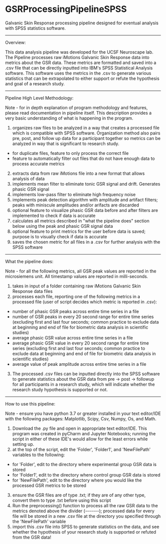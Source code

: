 # GSRProcessingPipelineSPSS
Galvanic Skin Response processing pipeline designed for eventual analysis with SPSS statistics software. 

------------------------------------------------------------------------------------------------------------------------------------------------------

Overview: 

This data analysis pipeline was developed for the UCSF Neuroscape lab. The Pipeline processes raw iMotions Galvanic Skin Response data into metrics about the GSR data. These metrics are formatted and saved into a .csv file that can be directly inputted into IBM's SPSS Statistical Analysis software. This software uses the metrics in the .csv to generate various statistics that can be extrapolated to either support or refute the hypothesis and goal of a research study. 

-------------------------------------------------------------------------------------------------------------------------------------------------------

Pipeline High Level Methodology: 

Note - for in depth explanation of program methodology and features, please read documentation in pipeline itself. This description provides a very basic understanding of what is happening in the program. 

1) organizes raw files to be analyzed in a way that creates a processed file which is compatible with SPSS software. Organization method also pairs pre, post, and follow up data for a participant together so metrics can be analyzed in way that is significant to research study. 
- for duplicate files, feature to only process the correct file 
- feature to automatically filter out files that do not have enough data to process accurate metrics
2) extracts data from raw iMotions file into a new format that allows analysis of data
3) implements mean filter to eliminate tonic GSR signal and drift. Generates phasic GSR signal 
2) implements low-pass filter to eliminate high frequency noise
3) implements peak detection algorithm with amplitude and artifact filters; peaks with miniscule amplitudes and/or arifacts are discarded 
4) optional feature to visualize phasic GSR data before and after filters are implemented to check if data is accurate
5) calculates all metrics described in "what the pipeline does" section below using the peak and phasic GSR signal data
6) optional feature to print metrics for the user before data is saved; purpose is to visually check if data is accurate 
7) saves the chosen metric for all files in a .csv for further analysis with the SPSS software 

--------------------------------------------------------------------------------------------------------------------------------------------------------

What the pipeline does: 

Note - for all the following metrics, all GSR peak values are reported in the microsiemens unit. All timestamp values are reported in milli-seconds.

1. takes in input of a folder containing raw iMotions Galvanic Skin Response data files
2. processes each file, reporting one of the following metrics in a processed file (user of script decides which metric is reported in .csv):
- number of phasic GSR peaks across entire time series in a file 
- number of GSR peaks in every 20 second range for entire time series (excluding first and last four seconds; common practice to exclude data at beginning and end of file for biometric data analysis in scientific studies)
- average phasic GSR value across entire time series in a file 
- average phasic GSR value in every 20 second range for entire time series (excluding first and last four seconds; common practice to exclude data at beginning and end of file for biometric data analysis in scientific studies)
- average value of peak amplitude across entire time series in a file 
3. The processed .csv files can be inputted directly into the SPSS software to generate statistics about the GSR data from pre -> post -> followup for all participants in a research study, which will indicate whether the research study hypothesis is supported or not. 

--------------------------------------------------------------------------------------------------------------------------------------------------------

How to use this pipeline: 

Note - ensure you have python 3.7 or greater installed in your text editor/IDE with the following packages: Matplotlib, Scipy, Csv, Numpy, Os, and Math.

1) Download the .py file and open in appropriate text editor/IDE. This program was created in pyCharm and Jupyter Notebooks; running the script in either of these IDE's would allow for the least errors while setting up.
2) at the top of the script, edit the 'Folder', 'Folder1', and 'NewFilePath' variables to the following:
- for 'Folder', edit to the directory where experimental group GSR data is stored
- for 'Folder1', edit to the directory where control group GSR data is stored 
- for 'NewFilePath', edit to the directory where you would like the processed GSR metrics to be stored
3) ensure the GSR files are of type .txt; if they are of any other type, convert them to type .txt before using this script
4) Run the preprocessing() function to process all the raw GSR data to the metrics denoted above the divider (-------); processed data for every file will be stored in a new .csv file at the directory you specified through the 'NewFilePath' variable
5) import this .csv file into SPSS to generate statistics on the data, and see whether the hypothesis of your research study is supported or refuted from the GSR data!
